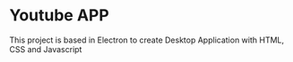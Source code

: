 # Youtube APP

This project is based in Electron to create Desktop Application with HTML, CSS and Javascript

